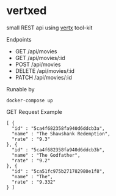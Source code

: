 
# vertxed

small REST api using [vertx](https://vertx.io) tool-​kit


Endpoints

- GET /api/movies
- GET /api/movies/:id
- POST /api/movies
- DELETE /api/movies/:id
- PATCH /api/movies/:id

Runable by

```
docker-compose up
```


GET Request Example

```
[ {
  "id" : "5ca4f682358fa940d6ddcb3a",
  "name" : "The Shawshank Redemption",
  "rate" : "9.3"
}, {
  "id" : "5ca4f682358fa940d6ddcb3b",
  "name" : "The Godfather",
  "rate" : "9.2"
}, {
  "id" : "5ca51fc975b271782980e1f8",
  "name" : "The",
  "rate" : "9.332"
} ]
```

